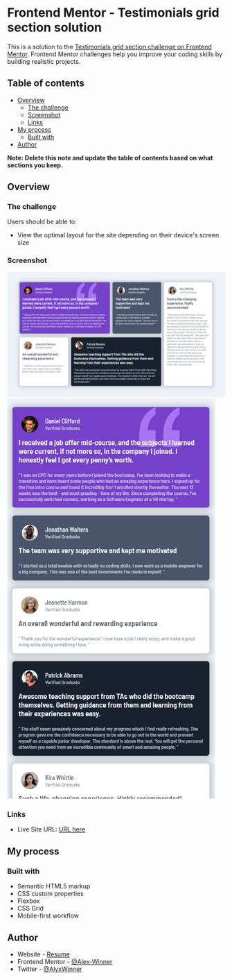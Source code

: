 # Frontend Mentor - Testimonials grid section solution

This is a solution to the [Testimonials grid section challenge on Frontend Mentor](https://www.frontendmentor.io/challenges/testimonials-grid-section-Nnw6J7Un7). Frontend Mentor challenges help you improve your coding skills by building realistic projects. 

## Table of contents

- [Overview](#overview)
  - [The challenge](#the-challenge)
  - [Screenshot](#screenshot)
  - [Links](#links)
- [My process](#my-process)
  - [Built with](#built-with)
- [Author](#author)


**Note: Delete this note and update the table of contents based on what sections you keep.**

## Overview

### The challenge

Users should be able to:

- View the optimal layout for the site depending on their device's screen size

### Screenshot

![](./design/solution/Desktop.PNG)
![](./design/solution/Mobile.PNG)


### Links

- Live Site URL: [URL here](https://alex-winner.github.io/Testimonials-challenge/)

## My process

### Built with

- Semantic HTML5 markup
- CSS custom properties
- Flexbox
- CSS Grid
- Mobile-first workflow

## Author

- Website - [Resume](https://alex-winner.github.io/)
- Frontend Mentor - [@Alex-Winner](https://www.frontendmentor.io/profile/Alex-Winner)
- Twitter - [@AlyxWinner](https://twitter.com/AlyxWinner)



